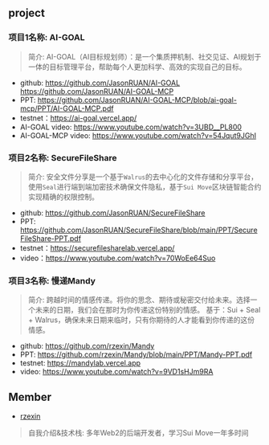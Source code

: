## project
### 项目1名称: **AI-GOAL**
> 简介: AI-GOAL（AI目标规划师）：是一个集质押机制、社交见证、AI规划于一体的目标管理平台，帮助每个人更加科学、高效的实现自己的目标。

- github: https://github.com/JasonRUAN/AI-GOAL https://github.com/JasonRUAN/AI-GOAL-MCP
- PPT: https://github.com/JasonRUAN/AI-GOAL-MCP/blob/ai-goal-mcp/PPT/AI-GOAL-MCP.pdf
- testnet：https://ai-goal.vercel.app/
- AI-GOAL video: https://www.youtube.com/watch?v=3UBD__PL800
- AI-GOAL-MCP video: https://www.youtube.com/watch?v=54Jqut9JGhI

### 项目2名称: **SecureFileShare**
> 简介: 安全文件分享是一个基于`Walrus`的去中心化的文件存储和分享平台，使用`Seal`进行端到端加密技术确保文件隐私，基于`Sui Move`区块链智能合约实现精确的权限控制。

- github: https://github.com/JasonRUAN/SecureFileShare
- PPT: https://github.com/JasonRUAN/SecureFileShare/blob/main/PPT/SecureFileShare-PPT.pdf
- testnet：https://securefilesharelab.vercel.app/
- video：https://www.youtube.com/watch?v=70WoEe64Suo

### 项目3名称: **慢递Mandy**
> 简介: 跨越时间的情感传递。将你的思念、期待或秘密交付给未来。选择一个未来的日期，我们会在那时为你传递这份特别的情感。 基于：Sui + Seal + Walrus，确保未来日期来临时，只有你期待的人才能看到你传递的这份情感。

- github: https://github.com/rzexin/Mandy
- PPT: https://github.com/rzexin/Mandy/blob/main/PPT/Mandy-PPT.pdf
- testnet: https://mandylab.vercel.app
- video: https://www.youtube.com/watch?v=9VD1sHJm9RA

## Member
- [rzexin](https://github.com/JasonRUAN)
> 自我介绍&技术栈: 多年Web2的后端开发者，学习Sui Move一年多时间
